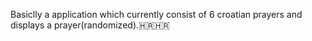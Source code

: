 Basiclly a application which currently consist of 6 croatian prayers and displays a prayer(randomized).🇭🇷🇭🇷
